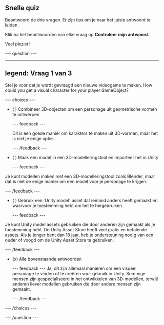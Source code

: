 ## Snelle quiz

Beantwoord de drie vragen. Er zijn tips om je naar het juiste antwoord te leiden.

Klik na het beantwoorden van elke vraag op **Controleer mijn antwoord**.

Veel plezier!

--- question ---

---
legend: Vraag 1 van 3
---

Stel je voor dat je wordt gevraagd een nieuwe videogame te maken. How could you get a visual character for your player GameObject?

--- choices ---

- ( ) Combineer 3D-objecten om een personage uit geometrische vormen te ontwerpen

  --- feedback ---

  Dit is een goede manier om karakters te maken uit 3D-vormen, maar het is niet je enige optie.

  --- /feedback ---

- ( ) Maak een model in een 3D-modelleringstool en importeer het in Unity

  --- feedback ---

Je kunt modellen maken met een 3D-modelleringstool zoals Blender, maar dat is niet de enige manier om een model voor je personage te krijgen.

  --- /feedback ---

- ( ) Gebruik een 'Unity model' asset dat iemand anders heeft gemaakt en waarvoor je toestemming hebt om het te hergebruiken

  --- feedback ---

Je kunt Unity model assets gebruiken die door anderen zijn gemaakt als je toestemming hebt. De Unity Asset Store heeft veel gratis en betalende assets. Als je jonger bent dan 18 jaar, heb je ondersteuning nodig van een ouder of voogd om de Unity Asset Store te gebruiken.

  --- /feedback ---

- (x) Alle bovenstaande antwoorden

  --- feedback ---
Ja, dit zijn allemaal manieren om een visueel personage te vinden of te creëren voor gebruik in Unity. Sommige mensen zijn gespecialiseerd in het ontwikkelen van 3D-modellen, terwijl anderen liever modellen gebruiken die door andere mensen zijn gemaakt.

  --- /feedback ---

--- /choices ---

--- /question ---
